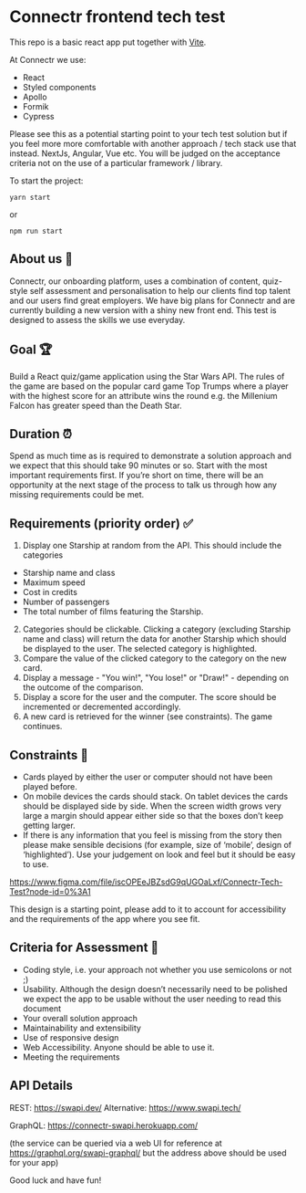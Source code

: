 # Connectr frontend tech test

This repo is a basic react app put together with [Vite](https://vitejs.dev/).

At Connectr we use:

- React
- Styled components
- Apollo
- Formik
- Cypress

Please see this as a potential starting point to your tech test solution but if you feel more more comfortable with another approach / tech stack use that instead. NextJs, Angular, Vue etc.
You will be judged on the acceptance criteria not on the use of a particular framework / library.

To start the project:

`yarn start`

or

`npm run start`


## About us 👋

Connectr, our onboarding platform, uses a combination of content, quiz-style self assessment and personalisation to help our clients find top talent and our users find great employers. We have big plans for Connectr and are currently building a new version with a shiny new front end. This test is designed to assess the skills we use everyday.

## Goal 🏆

Build a React quiz/game application using the Star Wars API. The rules of the game are based on the popular card game Top Trumps where a player with the highest score for an attribute wins the round e.g. the Millenium Falcon has greater speed than the Death Star.

## Duration ⏰

Spend as much time as is required to demonstrate a solution approach and we expect that this should take 90 minutes or so. Start with the most important requirements first. If you’re short on time, there will be an opportunity at the next stage of the process to talk us through
how any missing requirements could be met.

## Requirements (priority order) ✅

1. Display one Starship at random from the API. This should include the categories

- Starship name and class
- Maximum speed
- Cost in credits
- Number of passengers
- The total number of films featuring the Starship.

2. Categories should be clickable. Clicking a category (excluding Starship name and class) will return the data for another Starship which should be displayed to the user. The selected category is highlighted.
3. Compare the value of the clicked category to the category on the new card.
4. Display a message - "You win!", "You lose!" or "Draw!" - depending on the outcome of the comparison.
5. Display a score for the user and the computer. The score should be incremented or decremented accordingly.
6. A new card is retrieved for the winner (see constraints). The game continues.

## Constraints 🔎

- Cards played by either the user or computer should not have been played before.
- On mobile devices the cards should stack. On tablet devices the cards should be displayed side by side. When the screen width grows very large a margin should appear either side so that the boxes don’t keep getting larger.
- If there is any information that you feel is missing from the story then please make sensible decisions (for example, size of ‘mobile’, design of ‘highlighted’). Use your judgement on look and feel but it should be easy to use.

https://www.figma.com/file/iscOPEeJBZsdG9qUGOaLxf/Connectr-Tech-Test?node-id=0%3A1

This design is a starting point, please add to it to account for accessibility and the requirements of the app where you see fit.

## Criteria for Assessment 📝

- Coding style, i.e. your approach not whether you use semicolons or not ;)
- Usability. Although the design doesn’t necessarily need to be polished we expect the
  app to be usable without the user needing to read this document
- Your overall solution approach
- Maintainability and extensibility
- Use of responsive design
- Web Accessibility. Anyone should be able to use it.
- Meeting the requirements

## API Details

REST: https://swapi.dev/
Alternative: https://www.swapi.tech/

GraphQL: https://connectr-swapi.herokuapp.com/

(the service can be queried via a web UI for reference at https://graphql.org/swapi-graphql/ but the address above should be used for your app)

Good luck and have fun!
